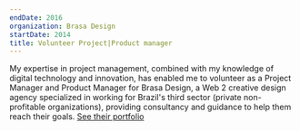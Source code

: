 ```yaml
---
endDate: 2016
organization: Brasa Design
startDate: 2014
title: Volunteer Project|Product manager
---
```


My expertise in project management, combined with my knowledge of digital technology and innovation, has enabled me to volunteer as a Project Manager and Product Manager for Brasa Design, a Web 2 creative design agency specialized in working for Brazil's third sector (private non-profitable organizations), providing consultancy and guidance to help them reach their goals. [See their portfolio](https://sites.brasa.art.br/)
